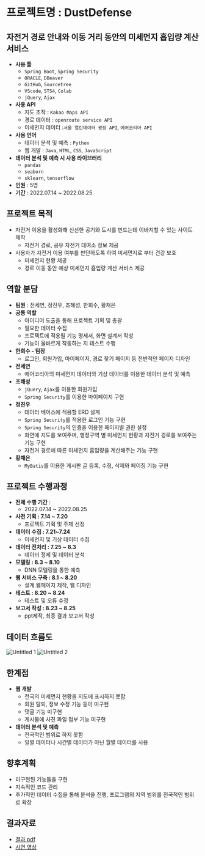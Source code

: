 # 프로젝트명 : DustDefense
## 자전거 경로 안내와 이동 거리 동안의 미세먼지 흡입량 계산 서비스
- **사용 툴**
    - `Spring Boot`, `Spring Security`
    - `ORACLE`, `DBeaver`
    - `GitHub`, `Sourcetree`
    - `VScode`, `STS4`, `Colab`
    - `jQuery`, `Ajax`
- **사용 API**
    - 지도 조작 : `Kakao Maps API`
    - 경로 데이터 : `openroute service API`
    - 미세먼지 데이터 :`서울 열린데이터 광장 API`, `에어코리아 API`
- **사용 언어**
    - 데이터 분석 및 예측 : `Python`
    - 웹 개발 : `Java`, `HTML`, `CSS`, `JavaScript`
- **데이터 분석 및 예측 시 사용 라이브러리**
    - `pandas`
    - `seaborn`
    - `sklearn`, `tensorflow`
- **인원** : 5명
- **기간** : 2022.07.14 ~ 2022.08.25

## 프로젝트 목적
- 자전거 이용을 활성화해 신선한 공기와 도시를 만드는데 이바지할 수 있는 사이트 제작
    - 자전거 경로, 공유 자전거 대여소 정보 제공
- 사용자가 자전거 이용 여부를 판단하도록 하여 미세먼지로 부터 건강 보호
    - 미세먼지 현황 제공
    - 경로 이동 동안 예상 미세먼지 흡입량 계산 서비스 제공
## 역할 분담
- **팀원** : 전세연, 정진우, 조해성, 한희수, 황채은
- **공통 역할**
    - 아이디어 도출을 통해 프로젝트 기획 및 총괄
    - 필요한 데이터 수집
    - 프로젝트에 적용될 기능 명세서, 화면 설계서 작성
    - 기능이 올바르게 작동하는 지 테스트 수행
- **한희수 - 팀장**
    - 로그인, 회원가입, 마이페이지, 경로 찾기 페이지 등 전반적인 페이지 디자인
- **전세연**
    - 에어코리아의 미세먼지 데이터와 기상 데이터를 이용한 데이터 분석 및 예측
- **조해성**
    - `jQuery`, `Ajax`를 이용한 회원가입
    - `Spring Security`를 이용한 마이페이지 구현
- **정진우**
    - 데이터 베이스에 적용할 ERD 설계
    - `Spring Security`를 적용한 로그인 기능 구현
    - `Spring Security`의 인증을 이용한 페이지별 권한 설정
    - 화면에 지도를 보여주며, 행정구역 별 미세먼지 현황과 자전거 경로를 보여주는 기능 구현
    - 자전거 경로에 따른 미세먼지 흡입량을 계산해주는 기능 구현
- **황채은**
    - `MyBatis`를 이용한 게시판 글 등록, 수정, 삭제와 페이징 기능 구현

## 프로젝트 수행과정
- **전체 수행 기간** : 
  - 2022.07.14 ~ 2022.08.25
- **사전 기획 : 7.14 ~ 7.20**
  - 프로젝트 기획 및 주제 선정
- **데이터 수집 : 7.21~7.24**
  - 미세먼지 및 기상 데이터 수집
- **데이터 전처리 : 7.25 ~ 8.3**
    - 데이터 정제 및 데이터 분석
- **모델링 : 8.3 ~ 8.10**
  - DNN 모델링을 통한 예측
- **웹 서비스 구축 : 8.1 ~ 8.20**
  - 설계 웹페이지 제작, 웹 디자인
- **테스트 : 8.20 ~ 8.24**
  - 테스트 및 오류 수정
- **보고서 작성 : 8.23 ~ 8.25** 
  - ppt제작, 최종 결과 보고서 작성

## 데이터 흐름도
![Untitled 1](https://user-images.githubusercontent.com/101307758/187362492-f8151665-25bd-4604-84de-6df5037f707e.png)
![Untitled 2](https://user-images.githubusercontent.com/101307758/187362547-74122663-88ec-4c6e-bbd3-e9ec639eae90.png)

## 한계점
- **웹 개발**
    - 전국의 미세먼지 현황을 지도에 표시하지 못함
    - 회원 탈퇴, 정보 수정 기능 등이 미구현
    - 댓글 기능 미구현
    - 게시물에 사진 파일 첨부 기능 미구현
- **데이터 분석 및 예측**
    - 전국적인 범위로 하지 못함
    - 일별 데이터나 시간별 데이터가 아닌 월별 데이터를 사용
    
## 향후계획
- 미구현된 기능들을 구현
- 지속적인 코드 관리
- 추가적인 데이터 수집을 통해 분석을 진행, 프로그램의 지역 범위를 전국적인 범위로 확장

## 결과자료
- [결과 pdf](https://drive.google.com/file/d/1rprsRpCsbORXIh31heOpiuf3NFGgFiRn/view?usp=sharing)
- [시연 영상](https://drive.google.com/file/d/1FJqKpRm6rcVQP-fEumiQfTOXnc46zm5v/view?usp=sharing)
